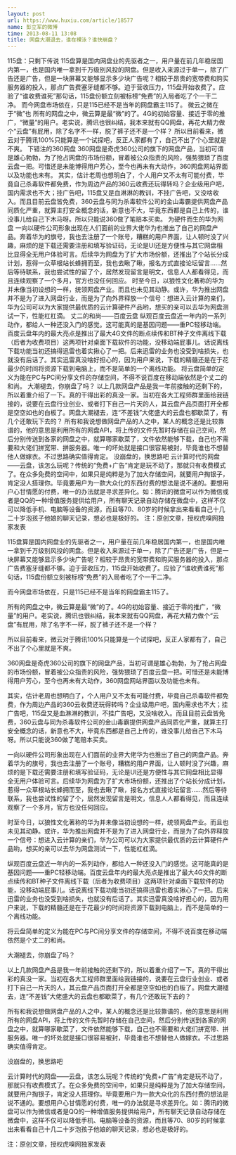 ```yaml
---
layout: post
url: https://www.huxiu.com/article/18577
name: 彭立军的微博
time: 2013-08-11 13:08
title: 网盘大潮退去，谁在裸泳？谁快崩盘？
---
```

115盘：只剩下传说 115盘算是国内网盘业的先驱者之一，用户量在前几年稳居国内第一，也是国内唯一拿到千万级别风投的网盘。但是收入来源过于单一，除了广告还是广告，但是一块屏幕又能够显示多少块广告呢？相较于昂贵的宽带费和购买服务器的投入，那点广告费塞牙缝都不够。迫于营收压力，115盘开始收费了。应验了“谁收费谁死”那句话，115盘份额立刻被标榜“免费”的入局者吃了个一干二净。 而今网盘市场依在，只是115已经不是当年的网盘霸主115了。 微云之微在于“微”也 所有的网盘之中，微云算是最“微”的了。4G的初始容量、接近于零的推广，“微量”的用户。老实说，腾讯也很纠结，我本来就有QQ网盘，再花大精力做个“云盘”有屁用，除了名字不一样，脱了裤子还不是一个样？ 所以目前看来，微云对于腾讯100%只能算是一个试探吧，反正人家都有了，自己不出了个心里就是不爽。 下错注的360网盘 360网盘是奇虎360公司的旗下的网盘产品，当初可谓是雄心勃勃，为了抢占网盘的市场份额，冒着被公众指责的风险，强势猥琐了百度云盘一把。可惜还是未能博得用户芳心，至今也再未有大动作，360网盘网站界面以及功能也未有。 其实，估计老周也想明白了，个人用户又不太有可能付费，毕竟自己杀毒软件都免费，作为周边产品的360云收费还玩得转吗？企业级用户吧，国内需求也不大；挂广告吧，115盘又是血淋淋的教训，不挂广告吧，又没啥收入。而且目前云盘皆免费，360云盘与同为杀毒软件公司的金山毒霸提供网盘产品同质化严重，就算主打安全概念的话，新意也不大，毕竟东西都是自己上传的，谁没事儿给自己下木马呀。所以只能说360做了笔赔本买卖。 为硬件而生的华为网盘 一向以硬件公司形象出现在人们面前的业界大佬华为也推出了自己的网盘产品。奔着华为的旗号，我也去注册了一个账号，糟糕的用户界面，让人顿时没了兴趣，麻烦的是下载还需要注册和填写验证码，无论是UI还是方便性与其它网盘相比显得全无用户体验可言。后续华为网盘为了扩大市场份额，还推出了个站长分成计划，惹得一众草根站长蜂拥而至，我也去瞅了瞅，报名方式直接论坛留言……然后等待联系，我也尝试性的留了个，居然发现留言是明文，信息人人都看得见，而且连续观察了一个多月，官方也没任何回应。 时至今日，以狼性文化著称的华为并未像当初设想的一样，统领网盘产业。而且也未见其动静。或许，华为推出网盘并不是为了进入网盘行业，而是为了向外界释放一个信号：想进入云计算的亲们，华为公司可以为大家提供最优质的云计算硬件产品哟，想买的亲可以去华为网盘测试一下，性能杠杠滴。 丈二的和尚——百度云盘 纵观百度云盘近一年内的一系列动作，都给人一种还没入门的感觉。这可能真的是基因问题——重PC轻移动端。百度云盘年内的最大亮点是推出了最大4G文件的断点续传和BT种子文件离线下载（后者为收费项目）这两项针对桌面下载软件的功能，没移动端屁事儿。话说离线下载功能当初还搞得迅雷也着实揪心了一把。后来迅雷的业务也没受到啥损失，也就没有后话了。其实迅雷真没啥好担心的，因为用户来说，下载的精髓还是在于花最少的时间将资源下载到电脑上，而不是简单的一个离线功能。 将云盘简单的定义为能在PC与PC间分享文件的存储空间，不得不说百度在移动端依然是个丈二的和尚。 大潮褪去，你崩盘了吗？ 以上几款网盘产品是我一年前接触的还剩下的，所以着重介绍了一下。真的干得出彩的真没一家。当初在各大工程师群里面给我链接的，说要在云盘行业创业、或者打下自己一片天的人，其云盘产品页面打开全都是空空如也的白板了。网盘大潮褪去，连“不差钱”大佬盛大的云盘也都歇菜了，有几个还敢玩下去的？ 所有和我说想做网盘产品的人之中，某人的概念还是比较靠谱的，他的意思是利用所有的网盘API，将上传的文件先暂时存储在自己空间，然后分别传送到各家的网盘之中，就算哪家歇菜了，文件依然能够下载，自己也不需要和大佬们拼宽带、拼服务器。唯一的坏处就是接口很容易被封，毕竟谁也不想替他人做嫁衣。不过思路确实值得肯定。 没崩盘的，换思路吧 云计算时代的网盘——云盘，该怎么玩呢？传统的“免费+广告”肯定是玩不动了，那就只有收费模式了。在众多免费的空间中，如果只是纯粹是为了加大存储空间，就要用户掏银子，肯定没人搭理你。毕竟要用户为一款大众化的东西付费的想法是说不通的。要想用户心甘情愿的付费，唯一的办法就是寻求差异化。如：腾讯的微盘可以作为微信或者是QQ的一种增值服务提供给用户，所有聊天记录自动存储在微盘中，这样不仅可以降低手机、电脑等设备的资源，而且等70、80岁的时候拿出来看看自己十几二十岁泡孩子他娘的聊天记录，想必也是极好的。 注：原创文章，授权虎嗅网独家发表

115盘算是国内网盘业的先驱者之一，用户量在前几年稳居国内第一，也是国内唯一拿到千万级别风投的网盘。但是收入来源过于单一，除了广告还是广告，但是一块屏幕又能够显示多少块广告呢？相较于昂贵的宽带费和购买服务器的投入，那点广告费塞牙缝都不够。迫于营收压力，115盘开始收费了。应验了“谁收费谁死”那句话，115盘份额立刻被标榜“免费”的入局者吃了个一干二净。

而今网盘市场依在，只是115已经不是当年的网盘霸主115了。

所有的网盘之中，微云算是最“微”的了。4G的初始容量、接近于零的推广，“微量”的用户。老实说，腾讯也很纠结，我本来就有QQ网盘，再花大精力做个“云盘”有屁用，除了名字不一样，脱了裤子还不是一个样？

所以目前看来，微云对于腾讯100%只能算是一个试探吧，反正人家都有了，自己不出了个心里就是不爽。

360网盘是奇虎360公司的旗下的网盘产品，当初可谓是雄心勃勃，为了抢占网盘的市场份额，冒着被公众指责的风险，强势猥琐了百度云盘一把。可惜还是未能博得用户芳心，至今也再未有大动作，360网盘网站界面以及功能也未有。

其实，估计老周也想明白了，个人用户又不太有可能付费，毕竟自己杀毒软件都免费，作为周边产品的360云收费还玩得转吗？企业级用户吧，国内需求也不大；挂广告吧，115盘又是血淋淋的教训，不挂广告吧，又没啥收入。而且目前云盘皆免费，360云盘与同为杀毒软件公司的金山毒霸提供网盘产品同质化严重，就算主打安全概念的话，新意也不大，毕竟东西都是自己上传的，谁没事儿给自己下木马呀。所以只能说360做了笔赔本买卖。

一向以硬件公司形象出现在人们面前的业界大佬华为也推出了自己的网盘产品。奔着华为的旗号，我也去注册了一个账号，糟糕的用户界面，让人顿时没了兴趣，麻烦的是下载还需要注册和填写验证码，无论是UI还是方便性与其它网盘相比显得全无用户体验可言。后续华为网盘为了扩大市场份额，还推出了个站长分成计划，惹得一众草根站长蜂拥而至，我也去瞅了瞅，报名方式直接论坛留言……然后等待联系，我也尝试性的留了个，居然发现留言是明文，信息人人都看得见，而且连续观察了一个多月，官方也没任何回应。

时至今日，以狼性文化著称的华为并未像当初设想的一样，统领网盘产业。而且也未见其动静。或许，华为推出网盘并不是为了进入网盘行业，而是为了向外界释放一个信号：想进入云计算的亲们，华为公司可以为大家提供最优质的云计算硬件产品哟，想买的亲可以去华为网盘测试一下，性能杠杠滴。

纵观百度云盘近一年内的一系列动作，都给人一种还没入门的感觉。这可能真的是基因问题——重PC轻移动端。百度云盘年内的最大亮点是推出了最大4G文件的断点续传和BT种子文件离线下载（后者为收费项目）这两项针对桌面下载软件的功能，没移动端屁事儿。话说离线下载功能当初还搞得迅雷也着实揪心了一把。后来迅雷的业务也没受到啥损失，也就没有后话了。其实迅雷真没啥好担心的，因为用户来说，下载的精髓还是在于花最少的时间将资源下载到电脑上，而不是简单的一个离线功能。

将云盘简单的定义为能在PC与PC间分享文件的存储空间，不得不说百度在移动端依然是个丈二的和尚。

大潮褪去，你崩盘了吗？

以上几款网盘产品是我一年前接触的还剩下的，所以着重介绍了一下。真的干得出彩的真没一家。当初在各大工程师群里面给我链接的，说要在云盘行业创业、或者打下自己一片天的人，其云盘产品页面打开全都是空空如也的白板了。网盘大潮褪去，连“不差钱”大佬盛大的云盘也都歇菜了，有几个还敢玩下去的？

所有和我说想做网盘产品的人之中，某人的概念还是比较靠谱的，他的意思是利用所有的网盘API，将上传的文件先暂时存储在自己空间，然后分别传送到各家的网盘之中，就算哪家歇菜了，文件依然能够下载，自己也不需要和大佬们拼宽带、拼服务器。唯一的坏处就是接口很容易被封，毕竟谁也不想替他人做嫁衣。不过思路确实值得肯定。

没崩盘的，换思路吧

云计算时代的网盘——云盘，该怎么玩呢？传统的“免费+广告”肯定是玩不动了，那就只有收费模式了。在众多免费的空间中，如果只是纯粹是为了加大存储空间，就要用户掏银子，肯定没人搭理你。毕竟要用户为一款大众化的东西付费的想法是说不通的。要想用户心甘情愿的付费，唯一的办法就是寻求差异化。如：腾讯的微盘可以作为微信或者是QQ的一种增值服务提供给用户，所有聊天记录自动存储在微盘中，这样不仅可以降低手机、电脑等设备的资源，而且等70、80岁的时候拿出来看看自己十几二十岁泡孩子他娘的聊天记录，想必也是极好的。

注：原创文章，授权虎嗅网独家发表

